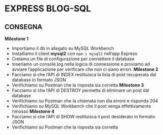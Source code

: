 # EXPRESS BLOG-SQL

## CONSEGNA

**Milestone 1**

- Importiamo il db in allegato su MySQL Workbench
- Installiamo il client **mysql2** con `npm i mysql2` nell’app Express
- Creiamo un file di configurazione per connettere il database
- Inseriamo un console.log nella logica di connessione e proviamo ad avviare l’applicazione per verificare che non ci siano errori.
  **Milestone 2**
- Facciamo sì che l’API di INDEX restituisca la lista di post recuperata dal database in formato JSON
- Verifichiamo su Postman che la risposta sia corretta
  **Milestone 3**
- Facciamo sì che l’API di DESTROY permetta di eliminare un post dal database
- Verifichiamo su Postman che la chiamata non dia errore e risponda 204
- Verifichiamo su MySQL Workbench che il post venga effettivamente rimosso
  **Milestone 4**
- Facciamo sì che l’API di SHOW restituisca il post desiderato in formato JSON
- Verifichiamo su Postman che la risposta sia corretta
